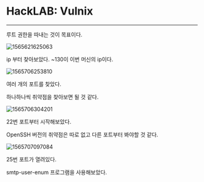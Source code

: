 # HackLAB: Vulnix

------

루트 권한을 따내는 것이 목표이다.

![1565621625063](C:\Users\user\AppData\Roaming\Typora\typora-user-images\1565621625063.png)

ip 부터 찾아보았다. ~130이 이번 머신의 ip이다.

![1565706253810](C:\Users\user\AppData\Roaming\Typora\typora-user-images\1565706253810.png)

여러 개의 포트를 찾았다. 

하나하나씩 취약점을 찾아보면 될 것 같다. 

![1565706304201](C:\Users\user\AppData\Roaming\Typora\typora-user-images\1565706304201.png)

22번 포트부터 시작해보았다. 

OpenSSH 버전의 취약점은 따로 없고 다른 포트부터 봐야할 것 같다.

![1565707097084](C:\Users\user\AppData\Roaming\Typora\typora-user-images\1565707097084.png)

25번 포트가 열려있다. 

smtp-user-enum 프로그램을 사용해보았다.













